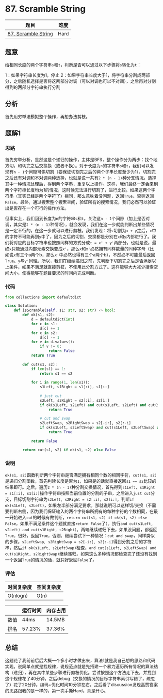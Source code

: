 # 87. Scramble String

| 题目 | 难度 |
| ---- | ---- |
| [87. Scramble String](https://leetcode.com/problems/scramble-string) | Hard |

## 题意

给相同长度的两个字符串`s`和`t`，判断是否可以通过以下步骤将`s`转化为`t`：

1：如果字符串长度为1，停止
2：如果字符串长度大于1，将字符串分割成两部分，之后随机选择是否将这两部分对调（可以对调也可以不对调），之后再对分割得到的两部分字符串执行分割

## 分析

首先用穷举法模拟整个操作，再想办法剪枝。

## 题解1

### 思路

首先穷举分析，显然这是个递归的操作，主体是BFS，整个操作分为两步：找个地方切，和切完之后交换换（或者不换）。对于长度为`n`的字符串`s`和`t`，我们可以发现有`n - 1`个间隙可供切割（要保证切割完之后的两个子串长度至少为1），切割完之后还有对调和不对调两种选择，也就是说一共有`2 * (n - 1)`种分支情况。选择其中一种情况处理后，得到两个字串，重复以上操作。这样，我们最终一定会来到两个字符串长度均为1的情况，这时候无法进行切割了，进行比较。如果这两个字符串（其实已经是两个字符了）相同，那么意味着没问题，返回`True`，否则返回`False`。最终，通过搜索整个搜索空间，验证所有的搜索情况，我们必然可以验证出是否存在一个可行的操作方法。

但事实上，我们回到长度为`n`的字符串`s`和`t`，关注这`n - 1`个间隙（加上是否对调，其实是`2 * (n - 1)`种情况），就会发现，我们在这一步就能判断出某些情况是一定不行的，在这一步就可以进行剪枝。我们发现：将`s`切割为`x + y`之后，`x`中的字符不可能再到`y`中了，因为之后的切割、交换都是分别在`x`和`y`内部进行了。我们将对应的目标字符串也按照同样的方式分成`t = x' + y'`两部分。也就是说，最终`x`只能通过内部元素交换变成`x'`，那么`x`和`x'`必然拥有同样数量的同种字母（比如说`x`有三个a两个b，那么`x'`中必然也得有三个a两个b），不然必不可能最后返回`True`。`y`与`y'`同理。所以，我们在继续递归之前，先判断下切割完之后是否满足以上条件，如果不满足就直接剪枝，不使用此分割方式了。这样能够大大减少搜索空间大小，使得能够在题目要求的时间内完成判断。

### 代码

```python
from collections import defaultdict

class Solution:
    def isScramble(self, s1: str, s2: str) -> bool:
        def ok(s1, s2):
            d = defaultdict(int)
            for c in s1:
                d[c] += 1
            for c in s2:
                d[c] -= 1
            for v in d.values():
                if v != 0:
                    return False
            return True
        
        def cut(s1, s2):
            if len(s1) == 1:
                return s1 == s2
            
            for i in range(1, len(s1)):
                s1Left, s1Right = s1[:i], s1[i:]
                
                # just cut
                s2Left, s2Right = s2[:i], s2[i:]
                if ok(s1Left, s2Left) and cut(s1Left, s2Left) and cut(s1Right, s2Right):
                    return True
                
                # cut and swap
                s2LeftSwap, s2RightSwap = s2[-i:], s2[:-i]
                if ok(s1Left, s2LeftSwap) and cut(s1Left, s2LeftSwap) and cut(s1Right, s2RightSwap):
                    return True
            
            return False
        
        return cut(s1, s2) if ok(s1, s2) else False
```

### 说明

`ok(s1, s2)`函数判断两个字符串是否满足拥有相同个数的相同字符，`cut(s1, s2)`是递归分割函数，首先判读长度是否为`1`，如果是的话就直接返回`s1 == s2`比较的结果即可。之后，遍历`2 * (n - 1)`种分割交换情况，首先得到`s1Left, s1Right = s1[:i], s1[i:]`操作字符串按照当前位置的分割的子串，之后进入`just cut`分支，目标切割字符串为`s2Left, s2Right = s2[:i], s2[i:]`，判断`if ok(s1Left, s2Left)`，如果左半部分满足要求，那就说明可以这样切/交换（不需要判断右侧，因为我们保证输入的两个字符串所拥有的每种字符的个数相同，在最一开始进入`cut`的时候有做判断，`return cut(s1, s2) if ok(s1, s2) else False`，如果不满足条件这个题就直接`return False`了），执行`and cut(s1Left, s2Left) and cut(s1Right, s2Right)`，两端继续递归下去，如果没问题，都返回`True`，很好，返回`True`，否则，继续尝试下一种情况：`cut and swap`，同样类似的步骤，`s2LeftSwap, s2RightSwap = s2[-i:], s2[:-i]`得到分割之后的字符串，然后`if ok(s1Left, s2LeftSwap)`检查，`and cut(s1Left, s2LeftSwap) and cut(s1Right, s2RightSwap)`继续递归。如果这么多种情况都检查完了还没有找到一个返回`True`的情况的话，就只好返回`False`了。

### 评估

| 时间复杂度 | 空间复杂度 |
| ---- | ---- |
| O(nlogn) | O(n) |

| | 运行时间 | 内存占用 |
| ---- | ---- | ---- |
| 数值 | 44ms | 14.5MB |
| 排名 | 57.23% | 37.36% |

## 总结

这题花了我前前后后大概一个多小时才做出来，算法1就是我自己想的思路和代码实现，说简单点就是找规律，说规范点就是先搭建一个暴力遍历所有情况的算法结构（递归），再在其中某些步骤进行剪枝优化。尝试按照这个方法走下去，并找到这个规律花了40分钟，之后debug（交换的情况的目标字符串索引写错了，疏忽了）花了20分钟，编码+优化时间10分钟左右。之后看了discussion发现高赞答案的思路跟我的是一样的，第一次手撕Hard，真是开心。

